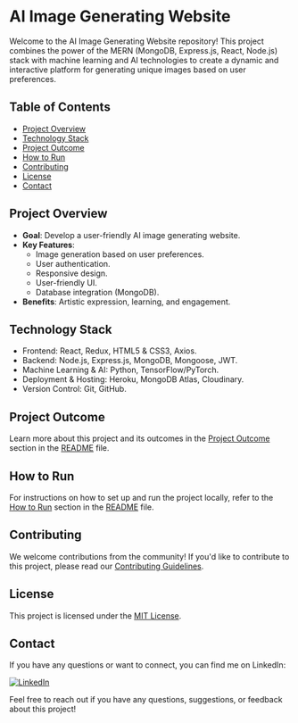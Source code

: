 # AI Image Generating Website

Welcome to the AI Image Generating Website repository! This project combines the power of the MERN (MongoDB, Express.js, React, Node.js) stack with machine learning and AI technologies to create a dynamic and interactive platform for generating unique images based on user preferences.

## Table of Contents

- [Project Overview](#project-overview)
- [Technology Stack](#technology-stack)
- [Project Outcome](#project-outcome)
- [How to Run](#how-to-run)
- [Contributing](#contributing)
- [License](#license)
- [Contact](#contact)

## Project Overview

- **Goal**: Develop a user-friendly AI image generating website.
- **Key Features**:
  - Image generation based on user preferences.
  - User authentication.
  - Responsive design.
  - User-friendly UI.
  - Database integration (MongoDB).
- **Benefits**: Artistic expression, learning, and engagement.

## Technology Stack

- Frontend: React, Redux, HTML5 & CSS3, Axios.
- Backend: Node.js, Express.js, MongoDB, Mongoose, JWT.
- Machine Learning & AI: Python, TensorFlow/PyTorch.
- Deployment & Hosting: Heroku, MongoDB Atlas, Cloudinary.
- Version Control: Git, GitHub.

## Project Outcome

Learn more about this project and its outcomes in the [Project Outcome](#project-outcome) section in the [README](./README.md) file.

## How to Run

For instructions on how to set up and run the project locally, refer to the [How to Run](#how-to-run) section in the [README](./README.md) file.

## Contributing

We welcome contributions from the community! If you'd like to contribute to this project, please read our [Contributing Guidelines](CONTRIBUTING.md).

## License

This project is licensed under the [MIT License](LICENSE).

## Contact

If you have any questions or want to connect, you can find me on LinkedIn:

[![LinkedIn](https://img.shields.io/badge/LinkedIn-Connect-blue.svg)](YOUR_LINKEDIN_PROFILE_LINK)

Feel free to reach out if you have any questions, suggestions, or feedback about this project!
